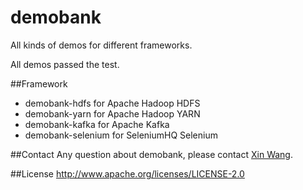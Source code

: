 # demobank
All kinds of demos for different frameworks.

All demos passed the test.

##Framework
* demobank-hdfs for Apache Hadoop HDFS
* demobank-yarn for Apache Hadoop YARN
* demobank-kafka for Apache Kafka
* demobank-selenium for SeleniumHQ Selenium

##Contact
Any question about demobank, please contact [Xin Wang](mailto:data.xinwang@gmail.com).

##License
http://www.apache.org/licenses/LICENSE-2.0
